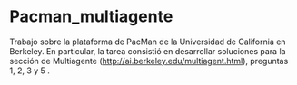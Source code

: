 # Pacman_multiagente
Trabajo sobre la plataforma de PacMan de la Universidad de California en Berkeley. En particular, la tarea consistió en desarrollar soluciones para la sección de Multiagente (http://ai.berkeley.edu/multiagent.html), preguntas 1, 2, 3 y 5 .
